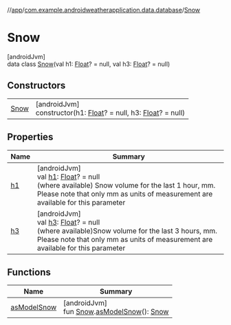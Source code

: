 //[app](../../../index.md)/[com.example.androidweatherapplication.data.database](../index.md)/[Snow](index.md)

# Snow

[androidJvm]\
data class [Snow](index.md)(val h1: [Float](https://kotlinlang.org/api/latest/jvm/stdlib/kotlin/-float/index.html)? = null, val h3: [Float](https://kotlinlang.org/api/latest/jvm/stdlib/kotlin/-float/index.html)? = null)

## Constructors

| | |
|---|---|
| [Snow](-snow.md) | [androidJvm]<br>constructor(h1: [Float](https://kotlinlang.org/api/latest/jvm/stdlib/kotlin/-float/index.html)? = null, h3: [Float](https://kotlinlang.org/api/latest/jvm/stdlib/kotlin/-float/index.html)? = null) |

## Properties

| Name | Summary |
|---|---|
| [h1](h1.md) | [androidJvm]<br>val [h1](h1.md): [Float](https://kotlinlang.org/api/latest/jvm/stdlib/kotlin/-float/index.html)? = null<br>(where available) Snow volume for the last 1 hour, mm. Please note that only mm as units of measurement are available for this parameter |
| [h3](h3.md) | [androidJvm]<br>val [h3](h3.md): [Float](https://kotlinlang.org/api/latest/jvm/stdlib/kotlin/-float/index.html)? = null<br>(where available)Snow volume for the last 3 hours, mm. Please note that only mm as units of measurement are available for this parameter |

## Functions

| Name | Summary |
|---|---|
| [asModelSnow](../as-model-snow.md) | [androidJvm]<br>fun [Snow](index.md).[asModelSnow](../as-model-snow.md)(): [Snow](../../com.example.androidweatherapplication.model/-snow/index.md) |
